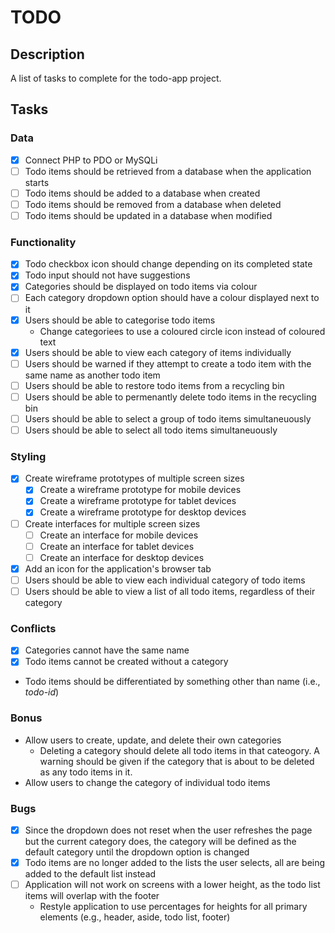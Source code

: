 # TODO

## Description

A list of tasks to complete for the todo-app project.

## Tasks

### Data

- [x] Connect PHP to PDO or MySQLi
- [ ] Todo items should be retrieved from a database when the application starts
- [ ] Todo items should be added to a database when created
- [ ] Todo items should be removed from a database when deleted
- [ ] Todo items should be updated in a database when modified

### Functionality

- [x] Todo checkbox icon should change depending on its completed state
- [x] Todo input should not have suggestions
- [x] Categories should be displayed on todo items via colour
- [ ] Each category dropdown option should have a colour displayed next to it
- [x] Users should be able to categorise todo items
    - Change categoriees to use a coloured circle icon instead of coloured text
- [x] Users should be able to view each category of items individually
- [ ] Users should be warned if they attempt to create a todo item with the same
name as another todo item
- [ ] Users should be able to restore todo items from a recycling bin
- [ ] Users should be able to permenantly delete todo items in the recycling bin
- [ ] Users should be able to select a group of todo items simultaneuously
- [ ] Users should be able to select all todo items simultaneuously

### Styling

- [x] Create wireframe prototypes of multiple screen sizes
    - [x] Create a wireframe prototype for mobile devices
    - [x] Create a wireframe prototype for tablet devices
    - [x] Create a wireframe prototype for desktop devices
- [ ] Create interfaces for multiple screen sizes
    - [ ] Create an interface for mobile devices
    - [ ] Create an interface for tablet devices
    - [ ] Create an interface for desktop devices
- [x] Add an icon for the application's browser tab
- [ ] Users should be able to view each individual category of todo items
- [ ] Users should be able to view a list of all todo items, regardless of their
category

### Conflicts

- [x] Categories cannot have the same name
- [x] Todo items cannot be created without a category
- Todo items should be differentiated by something other than name (i.e.,
_todo-id_)

### Bonus

- Allow users to create, update, and delete their own categories
    - Deleting a category should delete all todo items in that cateogory. A
    warning should be given if the category that is about to be deleted as any
    todo items in it.
- Allow users to change the category of individual todo items

### Bugs

- [x] Since the dropdown does not reset when the user refreshes the page but the
current category does, the category will be defined as the default category
until the dropdown option is changed
- [x] Todo items are no longer added to the lists the user selects, all are being
added to the default list instead
- [ ] Application will not work on screens with a lower height, as the todo list
items will overlap with the footer
    - Restyle application to use percentages for heights for all primary
    elements (e.g., header, aside, todo list, footer)
